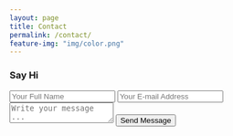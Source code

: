 ```yaml
---
layout: page
title: Contact
permalink: /contact/
feature-img: "img/color.png"
---
```


<h3>Say Hi</h3>

<form action="https://getsimpleform.com/messages?form_api_token=00f15aa6b4e0e42ce37109164f8e0e8c" method="post">
  <!-- the redirect_to is optional, the form will redirect to the referrer on submission -->
  <input type='hidden' name='redirect_to' value='http://jasonquaccia.com/thank-you' />
  <input type='text' name='name' placeholder='Your Full Name' />
  <input type='email' name='email' placeholder='Your E-mail Address' />
  <textarea name='message' placeholder='Write your message ...'></textarea>
  <input type='submit' value='Send Message' />
</form>